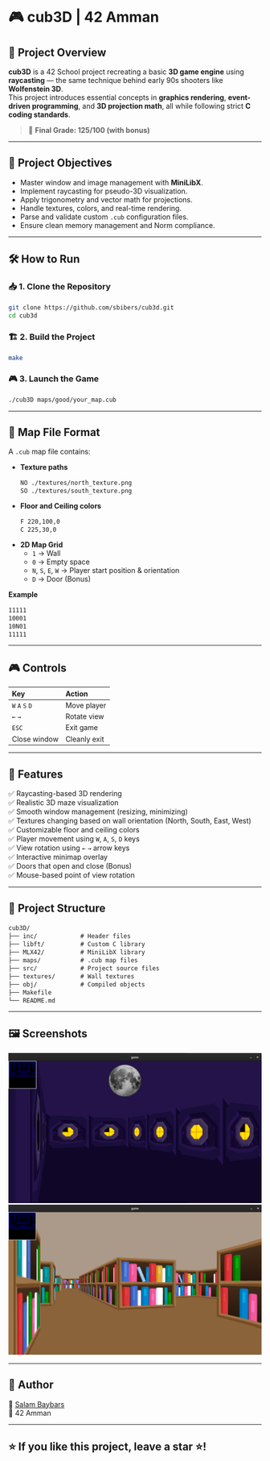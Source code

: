 # 🎮 cub3D | 42 Amman

## 📖 Project Overview

**cub3D** is a 42 School project recreating a basic **3D game engine** using **raycasting** — the same technique behind early 90s shooters like **Wolfenstein 3D**.  
This project introduces essential concepts in **graphics rendering**, **event-driven programming**, and **3D projection math**, all while following strict **C coding standards**.

> 🎉 **Final Grade: 125/100 (with bonus)**  

---

## 🎯 Project Objectives

- Master window and image management with **MiniLibX**.
- Implement raycasting for pseudo-3D visualization.
- Apply trigonometry and vector math for projections.
- Handle textures, colors, and real-time rendering.
- Parse and validate custom `.cub` configuration files.
- Ensure clean memory management and Norm compliance.

---

## 🛠️ How to Run

### 📥 1. Clone the Repository  
```bash
git clone https://github.com/sbibers/cub3d.git
cd cub3d
```

### 🏗️ 2. Build the Project  
```bash
make
```

### 🎮 3. Launch the Game  
```bash
./cub3D maps/good/your_map.cub
```

---

## 📄 Map File Format

A `.cub` map file contains:

- **Texture paths**
  ```
  NO ./textures/north_texture.png
  SO ./textures/south_texture.png
  ```
- **Floor and Ceiling colors**
  ```
  F 220,100,0
  C 225,30,0
  ```
- **2D Map Grid**
  - `1` → Wall  
  - `0` → Empty space  
  - `N`, `S`, `E`, `W` → Player start position & orientation  
  - `D` → Door (Bonus)

**Example**
```
11111
10001
10N01
11111
```

---

## 🎮 Controls

| Key          | Action                  |
|:-------------|:------------------------|
| `W` `A` `S` `D` | Move player             |
| `←` `→`       | Rotate view              |
| `ESC`         | Exit game                |
| Close window  | Cleanly exit             |

---

## 🚀 Features

✅ Raycasting-based 3D rendering  
✅ Realistic 3D maze visualization  
✅ Smooth window management (resizing, minimizing)  
✅ Textures changing based on wall orientation (North, South, East, West)  
✅ Customizable floor and ceiling colors  
✅ Player movement using `W`, `A`, `S`, `D` keys  
✅ View rotation using `←` `→` arrow keys  
✅ Interactive minimap overlay  
✅ Doors that open and close (Bonus)  
✅ Mouse-based point of view rotation  

---

## 📂 Project Structure

```
cub3D/
├── inc/            # Header files
├── libft/          # Custom C library
├── MLX42/          # MiniLibX library
├── maps/           # .cub map files
├── src/            # Project source files
├── textures/       # Wall textures
├── obj/            # Compiled objects
├── Makefile
└── README.md
```

---

## 🖼️ Screenshots

![creepy map](creepy_map.png)  
![library map](library_map.png)

---

## 📌 Author

👤 [Salam Baybars](https://github.com/sbibers)  
📍 42 Amman  

---

## ⭐️ If you like this project, leave a star ⭐️!
